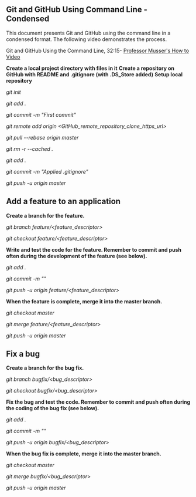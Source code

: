 ## Git and GitHub Using Command Line - Condensed

This document presents Git and GitHub using the command line in a condensed format. The following video demonstrates the process.

Git and GitHub Using the Command Line, 32:15- [Professor Musser's How to Video](https://www.youtube.com/watch?v=ZdyeVhBn0Yw&feature=youtu.be)

**Create a local project directory with files in it**
**Create a repository on GitHub with README and .gitignore (with .DS_Store added)**
**Setup local repository**


  _git init_
  
  _git add ._
  
  _git commit -m "First commit"_
  
  _git remote add origin <GitHub_remote_repository_clone_https_url>_
  
  _git pull --rebase origin master_
  
  _git rm -r --cached ._
  
  _git add ._
  
  _git commit -m "Applied .gitignore"_
  
  _git push -u origin master_
  
  
## Add a feature to an application


**Create a branch for the feature.**


  _git branch feature/<feature_descriptor>_
  
  _git checkout feature/<feature_descriptor>_


**Write and test the code for the feature. Remember to commit and push often during the development of the feature (see below).**
 
 
 _git add ._
 
  _git commit -m "<message describing changes>"_
  
  _git push -u origin feature/<feature_descriptor>_
     
     
**When the feature is complete, merge it into the master branch.**
 
 
 _git checkout master_
 
  _git merge feature/<feature_descriptor>_
  
  _git push -u origin master_


## Fix a bug

**Create a branch for the bug fix.**


  _git branch bugfix/<bug_descriptor>_
  
  _git checkout bugfix/<bug_descriptor>_
  
  
**Fix the bug and test the code. Remember to commit and push often during the coding of the bug fix (see below).**
  
  
  _git add ._
  
  _git commit -m "<message describing changes>"_
  
  _git push -u origin bugfix/<bug_descriptor>_
  
  
**When the bug fix is complete, merge it into the master branch.**
  
  
  _git checkout master_
  
  _git merge bugfix/<bug_descriptor>_
  
  _git push -u origin master_
   
